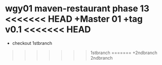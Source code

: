 wgy01
maven-restaurant
phase 13
<<<<<<< HEAD
+Master 01
+tag v0.1
<<<<<<< HEAD
=======
+ checkout 1stbranch
>>>>>>> 1stbranch
=======
+2ndbranch
>>>>>>> 2ndbranch

